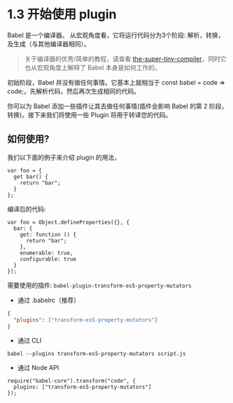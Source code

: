 # 1.3 开始使用 plugin

Babel 是一个编译器。 从宏观角度看，它将运行代码分为3个阶段: 解析，转换，及生成（与其他编译器相同）。

> 关于编译器的优秀/简单的教程，请查看 [the-super-tiny-compiler](https://github.com/jamiebuilds/the-super-tiny-compiler)，同时它也从宏观角度上解释了 Babel 本身是如何工作的。

初始阶段，Babel 并没有做任何事情。它基本上就相当于 const babel = code => code;，先解析代码，然后再次生成相同的代码。

你可以为 Babel 添加一些插件让其去做任何事情(插件会影响 Babel 的第 2 阶段，转换)。接下来我们将使用一些 Plugin 将用于转译您的代码。

## 如何使用?

我们以下面的例子来介绍 plugin 的用法，

```JS
var foo = {
  get bar() {
    return "bar";
  }
};
```

编译后的代码:

```JS
var foo = Object.defineProperties({}, {
  bar: {
    get: function () {
      return "bar";
    },
    enumerable: true,
    configurable: true
  }
});
```

需要使用的插件: `babel-plugin-transform-es5-property-mutators`


* 通过 .babelrc（推荐）

```JSON
{
  "plugins": ["transform-es5-property-mutators"]
}
```

* 通过 CLI

```Shell
babel --plugins transform-es5-property-mutators script.js
```

* 通过 Node API

```JS
require("babel-core").transform("code", {
  plugins: ["transform-es5-property-mutators"]
});
```


